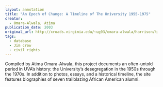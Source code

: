 ```yaml
---
layout: annotation
title: "An Epoch of Change: A Timeline of The University 1955-1975"
creator:
  - Omara-Alwala, Atima
publication_date: 2003
original_url: http://xroads.virginia.edu/~ug03/omara-alwala/harrison/timeline.html
tags:
  - database
  - Jim crow
  - civil rights
---
```

Compiled by Atima Omara-Alwala, this project documents an often-untold period in UVA’s history: the University’s desegregation in the 1950s through the 1970s. In addition to photos, essays, and a historical timeline, the site features biographies of seven trailblazing African American alumni.
